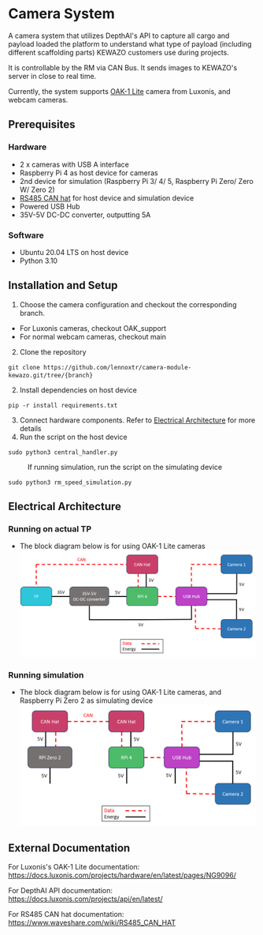 # Camera System

A camera system that utilizes DepthAI's API to capture all cargo and payload loaded the platform to understand what type of payload (including different scaffolding parts) KEWAZO customers use during projects. 

It is controllable by the RM via CAN Bus. It sends images to KEWAZO's server in close to real time.

Currently, the system supports [OAK-1 Lite](https://shop.luxonis.com/products/oak-1-lite?variant=42583148069087) camera from Luxonis, and webcam cameras.

## Prerequisites
### Hardware
- 2 x cameras with USB A interface
- Raspberry Pi 4 as host device for cameras
- 2nd device for simulation (Raspberry Pi 3/ 4/ 5, Raspberry Pi Zero/ Zero W/ Zero 2)
- [RS485 CAN hat](https://www.waveshare.com/rs485-can-hat.htm) for host device and simulation device 
- Powered USB Hub
- 35V-5V DC-DC converter, outputting 5A

### Software
- Ubuntu 20.04 LTS on host device
- Python 3.10

## Installation and Setup
1. Choose the camera configuration and checkout the corresponding branch.
* For Luxonis cameras, checkout OAK_support
* For normal webcam cameras, checkout main
2. Clone the repository
```
git clone https://github.com/lennoxtr/camera-module-kewazo.git/tree/{branch}
```
2. Install dependencies on host device
```
pip -r install requirements.txt
``` 
3. Connect hardware components. Refer to [Electrical Architecture](#electrical-architecture) for more details
4. Run the script on the host device
```
sudo python3 central_handler.py
```
$~~~~~~~~~$ If running simulation, run the script on the simulating device
```
sudo python3 rm_speed_simulation.py
```

## Electrical Architecture
### Running on actual TP
* The block diagram below is for using OAK-1 Lite cameras
![Electrical Architecture for running on TP](https://github.com/lennoxtr/camera-module-kewazo/blob/main/Electrical/Running%20on%20TP.png)
### Running simulation
* The block diagram below is for using OAK-1 Lite cameras, and Raspberry Pi Zero 2 as simulating device
![Electrical Architecture for running simulation](https://github.com/lennoxtr/camera-module-kewazo/blob/main/Electrical/Running%20RM%20Speed%20Simulation.png)


## External Documentation

For Luxonis's OAK-1 Lite documentation: https://docs.luxonis.com/projects/hardware/en/latest/pages/NG9096/

For DepthAI API documentation: https://docs.luxonis.com/projects/api/en/latest/

For RS485 CAN hat documentation: https://www.waveshare.com/wiki/RS485_CAN_HAT
